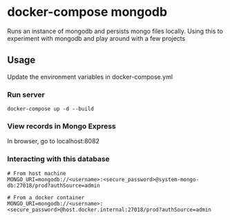 # docker-compose mongodb

Runs an instance of mongodb and persists mongo files locally. Using this to experiment with mongodb and play around with a few projects

## Usage

Update the environment variables in docker-compose.yml

### Run server
```
docker-compose up -d --build
``` 

### View records in Mongo Express

In browser, go to localhost:8082

### Interacting with this database
```
# From host machine
MONGO_URI=mongodb://<username>:<secure_password>@system-mongo-db:27018/prod?authSource=admin

# From a docker container
MONGO_URI=mongodb://<username>:<secure_password>@host.docker.internal:27018/prod?authSource=admin
```
